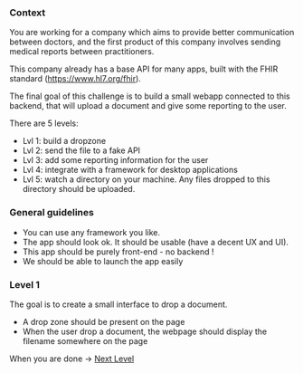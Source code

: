 ### Context

You are working for a company which aims to provide better communication between doctors, and the first product of this company involves sending medical reports between practitioners.

This company already has a base API for many apps, built with the FHIR standard (https://www.hl7.org/fhir).

The final goal of this challenge is to build a small webapp connected to this backend, that will upload a document and give some reporting to the user.

There are 5 levels:
* Lvl 1: build a dropzone
* Lvl 2: send the file to a fake API
* Lvl 3: add some reporting information for the user
* Lvl 4: integrate with a framework for desktop applications
* Lvl 5: watch a directory on your machine. Any files dropped to this directory should be uploaded.

### General guidelines 

* You can use any framework you like.
* The app should look ok. It should be usable (have a decent UX and UI).
* This app should be purely front-end - no backend !
* We should be able to launch the app easily

### Level 1

The goal is to create a small interface to drop a document.

* A drop zone should be present on the page
* When the user drop a document, the webpage should display the filename somewhere on the page

When you are done -> [Next Level](https://github.com/honestica/frontend-jobs/tree/master/lvl2)
